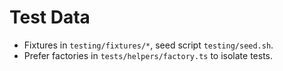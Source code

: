 # Test Data
- Fixtures in `testing/fixtures/*`, seed script `testing/seed.sh`.
- Prefer factories in `tests/helpers/factory.ts` to isolate tests.
